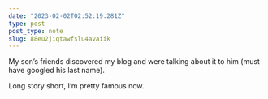 ```yaml
---
date: "2023-02-02T02:52:19.281Z"
type: post 
post_type: note
slug: 88eu2jiqtawfslu4avaiik
---
```

My son’s friends discovered my blog and were talking about it to him (must have googled his last name). 

Long story short, I’m pretty famous now. 
